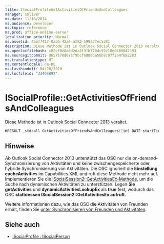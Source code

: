 ```yaml
---
title: ISocialProfileGetActivitiesOfFriendsAndColleagues
manager: soliver
ms.date: 11/16/2014
ms.audience: Developer
ms.topic: reference
ms.prod: office-online-server
localization_priority: Normal
ms.assetid: 4aaf7417-0a03-42a4-a282-599327ec5381
description: Diese Methode ist in Outlook Social Connector 2013 veraltet.
ms.openlocfilehash: c02cf0e8a6d2da3f9fb7704c92e10e0409042393
ms.sourcegitcommit: 8657170d071f9bcf680aba50b9c07f2a4fb82283
ms.translationtype: MT
ms.contentlocale: de-DE
ms.lasthandoff: 04/28/2019
ms.locfileid: "33406892"
---
```

# <a name="isocialprofilegetactivitiesoffriendsandcolleagues"></a>ISocialProfile::GetActivitiesOfFriendsAndColleagues

Diese Methode ist in Outlook Social Connector 2013 veraltet.
  
```cpp
HRESULT _stdcall GetActivitiesOfFriendsAndColleagues([in] DATE startTime, [out, retval] BSTR* activitiesCollection);
```

## <a name="remarks"></a>Hinweise

Ab Outlook Social Connector 2013 unterstützt das OSC nur die on-demand-Synchronisierung von Aktivitäten und keine zwischengespeicherte oder hybride Synchronisierung von Aktivitäten. Die OSC ignoriert die **Einstellung cacheActivities** im Capabilities XML und ruft diese Methode nicht mehr auf. Implementieren Sie die [ISocialSession2::GetActivitiesEx-Methode,](isocialsession2-getactivitiesex.md) um die Suche nach dynamischen Aktivitäten zu unterstützen. Legen **Sie getActivities** und **dynamicActivitiesLookupEx** als **true** fest, wodurch das OSC **stattdessen ISocialSession2::GetActivitiesEx aufruft.** 
  
Weitere Informationen dazu, wie das OSC die Aktivitäten von Freunden erhält, finden Sie [unter Synchronisieren von Freunden und Aktivitäten](synchronizing-friends-and-activities.md). 
  
## <a name="see-also"></a>Siehe auch

- [ISocialProfile : ISocialPerson](isocialprofileisocialperson.md)

